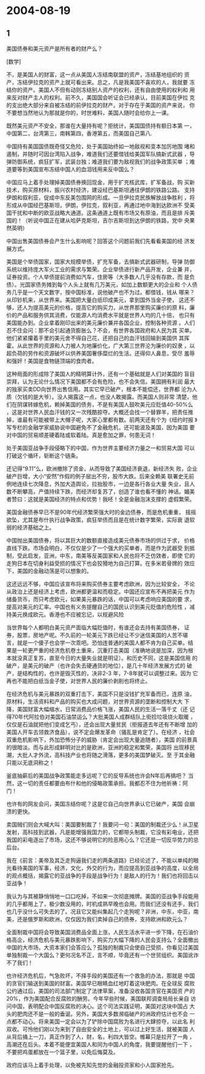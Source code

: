 # 2004-08-19

## 1

美国债券和美元资产是所有者的财产么？ 

[数学]

不，是美国人的财富，这一点从美国人冻结南联盟的资产，冻结基地组织的  资产，冻结伊拉克的资产上就可看出来。总之，凡是我美国不喜欢的人，我就要  冻结你的资产。美国人不但有动则冻结别人资产的权利，还有自由使用的权利和  用来反对财产主人的权利。前不久，美国国会听证会已经承认，目前美国在伊拉  克的支出绝大部分来自被冻结的前伊拉克的财产。对于存在于美国的资产来说，  你不要想当然地认为那就是你的，时世难料，美国人随时会给你上一课。 


既然美元资产不安全，那谁在大量持有呢？拒统计，美国国债持有额日本第  一，中国第二，台湾第三，南韩第四，香港第五，而美国自己第八. 


中国持有美国国债既奇怪又危险，处于美国始终如一地敌视和变本加厉地围  堵和遏制，并随时可因台湾陷入战争，难道我们还要借钱给美国军队搞新式武器  ，导弹防御系统，疯狂扩军，武装台独；难道我们要为敌视我们的战争政策买单  ；难道要等到美国宣布冻结中国人的血泪钱用来反中国么？ 


中国应马上着手处理掉美国债券换回现金，用于扩充核武库，扩军备战，购  买新技术，购买原材料，振兴农村经济，建设经巴基斯坦通往伊朗的铁路公路。  支持伊朗和叙利亚，促成中东反美包围网的形成。一旦伊拉克民族解放战争胜利  ，将形成从中国经巴基斯坦，伊朗，伊拉克，叙利亚，再通过地中海到达欧洲不  受美国干扰和中断的欧亚战略大通道。这条通道上既有市场又有原油，而且是排  斥美国的！（听说中国正在建从哈萨克斯坦，吉尔吉斯坦到达伊朗的铁路，党中  央果然英明） 


中国出售美国债券会产生什么影响呢？回答这个问题前我们先看看美国的经  济发展方式。 


美国是个举债国家，国家大规模举债，扩充军备，去搞新式武器研制，导弹  防御系统以维持庞大军火工业的需求与繁荣。企业举债进行新产品开发，企业兼  并，证券投资。个人举债提前消费如汽车，住房等（大多数人几乎没有存款，而  是负债）。光国家债务摊到每个人头上就有几万美元，如加上数额更大的企业和  个人债务几乎是一个天文数字，按中国标准，说他破产也不为过。都借钱，钱从  哪来？从印钞机来，从世界来。美国把大量白纸印成美元，拿到国外当金子使，  这还不够，还人为提高美元的价格，提高它的购买力，从世界那里购买廉价的原  料，廉价的产品和服务供其消费，仅能源人均消费水平就是世界人均的几十倍，  也只有美国能办到。企业拿着刚印出来的美元廉价兼并各国企业，控制各种资源  。人们忍不住会问：那不会引起通货膨胀么？不会，有世界各国政府和人民为其  买单。他们紧紧攥着手里的美元舍不得自己花，还把自己的血汗钱回输到美国供  其挥霍。从此世界的资源和人力被人为地廉价化，广大第三世界沦为廉价的奴隶  ，以超负荷的劳作和资源破坏以供养美国奢侈糜烂的生活。还得仰人鼻息，受尽  羞辱和强奸！美国是食物链顶端的食肉者。 


这种局面的形成除了美国人的精明算计外，还有一个基础就是人们对美国的  盲目崇拜，认为无论什么情况下美国都不会有危险，也不会失信。美国拥有利润  最大的独家买卖DD向世界出售信用。其实它早已破产，根本不能偿还，世界都  沦为人质（欠钱的是大爷）。没人揭露这一点，也没人敢揭露。而美国人则非常  清楚，他们在阴谋转嫁危机，赖掉美国的债务，不是有美国人鼓吹美元应贬值40-50%么  ，这是对世界人民血汗钱的又一次残酷掠夺。大概还会找一个替罪羊，把责任推  掉，谁最有可能被带上大帽子呢，大家心里都有数。前两天还有个为《纽约时报  》写专栏的金融学家威胁说中国避免不了金融危机，还可能波及美国，因为美国  要对中国的贸易顺差硬着陆或软着陆。真是愈加之罪，何患无词！ 


处于美国亚战争手段侵略下的中国，作为世界主要经济力量之一和贸易大国  可以打破这个循环，斩断这个链条。 


还记得“9.11”么，欧洲撤除了资金，从而导致了美国经济衰退，新经济失  败，企业破产巨增，大小“安然”作假的例子层出不穷，股市大跌。后来全赖美  联署史无前例地连续七次降息，外加大造舆论，拉抬股市，一边是各行各业大量  失业，且人数不断攀高，产值持续下跌，而经济却复苏了，创造了谁也看不懂的  神话。媚美者赞曰：这就是美国经济的特点和优势！我呸！全是金融泡沫支撑的  虚假繁荣。 


美国金融债券早已不是90年代经济繁荣强大时的金边债券，而是危机重重，  摇摇欲坠，尤其是布什执行战争政策，疯狂举债而且是在统计数字繁荣，实际衰  退软弱的经济基础之上。 


中国抛出美国债券，将以其巨大的数额直接造成美元债券市场的供过于求，  价格直线下跌。市场会明白，不仅仅是少了一个强大的买单者，而是作为武器受  到抵制，受此启发，亚洲，中东，南美等反美国家和人民也将不乏仿效者，即使  它的走狗日本在切身利益受损的情况下也会狡猾地为自己打算。在多米若骨牌的  效应下，美国的金融动荡是可以想象的。 


这还远远不够，中国应该宣布将来购买债券主要考虑欧洲，因为比较安全，  不论从政治上还是经济上考虑，欧洲都更温和而稳定。中国还应宣布不再把美元  作为储备货币，而只考虑欧元，如果美元暴跌的话，中国可以考虑响应美国的要  求，提高对美元的汇率。中国也有义务提醒自己的国民认识到美元贬值的危险性  ，减持美元换成欧元。香港也不应被忘记，以规避风险 


当世界每个人都明白美元资产面临大幅贬值时，有谁还会去持有美国债券，  证券，股票，房地产呢。不久前的一轮美元下跌已经让不少迷信美国的人苦不堪  言，就是一个傻子也会学一次乖吧。恐怕连普通的美国人都不肯为自己买单。结  果是一轮更严重的经济危机卷土重来，沉重打击美国（准确地说是加深，因为根  本就没真正复苏，直至今日的大量失业就是明证）。和历史不同，这是美国信用  的破产，是美元的破产（也许会失去硬通货的地位），是几十年经济发展方式的  破产，是结构性的，也许是毁灭性的，决非2-3 年，7-8年就可以调整过来。因为  它再也不能把白纸当金子使，对世界人民的廉价剥削也将终止。 


在经济危机与美元暴跌的双重打击下，美国不只是没钱扩充军备而已，连原  油，原材料，生活资料和产品的购买也大成问题，对世界资源的垄断和控制大大  下降，美国财富大幅缩水，日常消费品价格飞涨，美国人民的生活一落千丈（还  记得70年代阿拉伯对美国石油禁运么？大批美国人成群结队上街捡垃圾烧火取暖  ，仅仅是石油就把他们变成乞丐），还会出现大量贫民（拒报道去年还有不断增  加的美国人开车去领救济食品），说不定会爆发革命（骚乱是肯定了）。在经济  ，社会双重危机影响下，外加恐怖分子的威胁（肯定会出现大量追随者），美国  的前景真的很暗淡。而与此形成鲜明对比的是欧洲，亚洲的稳定和繁荣，美国将  出现移民潮，大批人才外流，高科技产业也将随之滑落，更多的美国梦破灭。至  于其金融只能以无底洞称之！ 


釜底抽薪后的美国战争政策能走多远呢？它的反导系统也许会N年后再搞吧？  当然，这一切的责任都要由布什和他的侵略政策承担。我都忍不住为他祈祷：阿  门！ 


也许有的网友会问，美国冻结你呢？这是它自己向世界承认它已破产，美国  会崩溃的更快。 


卖国贼们则会大喊大叫：美国要制裁了！我要问一句：美国的制裁还少么！从卫星发射，高科技到武器，凡是能增强我国力的，它都带头制裁，它没有彩电业，还把我国的彩电逐出了市场，这还不够说明它的险恶用心么？它还是一切反华势力的总后台。

我在《前言：美帝及其乏走狗逼我们走的两条道路》已经论述了，不能以单纯的眼光看待美国的军事，经济，文化，外交的行为，而应提高到亚战争的高度，以全局的观点概括，揭露它的亚战争的手段是战争行为！是敌人的行为！我们也将回击以亚战争！

我认为与其被静悄悄地一口口吃掉，不如来一次彻底摊牌。美国的亚战争手段能用的几乎都用上了，极少数没用的，时机成熟早晚也会用。而我们还没有还手，我们也几乎没什么可失去的了。况且它又能纠集起几个走狗呢？非洲，中东，中亚，南美，还是俄罗斯和欧洲，仅仅因为我们卖掉自己的债券，支持欧洲和欧元么？

全面制裁中国将会导致美国消费品全面上涨，人民生活水平进一步下降，在石油价格高企，经济危机与美元暴跌影响下，购买力大幅下降的人民会支持么？全面撤出中国的大市场，大资本家们会答应么？孤独的制裁只会使自己受损，你看见过美国单独制裁一个大国么？更何况名不正，言不顺，毕竟还有一个世贸组织。美国讹诈不了我们！


也许经济危机后，气急败坏，不择手段的美国还有一个救急的办法，那就是  中国的贪官们输送到美国的财富。美国早已眼睛血红地盯着这块肥肉。在全球反  腐败公约通过后，美国的司法部门制定了法律草案，准备没收各国贪官在美国资  产的20%，作为美国配合反腐败的酬劳。今年早些时候，美国联邦调查局局长亲自  访问中国，表明配合中国反腐败的决心。这个司法实践证明，美国对这块中国占  大头的肥肉还不是一般的垂诞。另外，美国大多数濒临破产的洲政府估计也不会  一点都不动心。将来美国一定会以为了铲除中国腐败为名进行大肆掠夺，以此名  利双收。可怜他们刚以为来到了自由安全的土地上，可以过上好生活，就被美国  人从背后捅上一刀，真正作到了人，财，名，利四大皆空。帷幕只是拉开了一角  ，高潮还在后头。本着不能便宜美国人和同为中国人的角度，我要提醒他们一下  ，不要把鸡蛋都放在一个篮子里，以免后悔莫及。 


政府应该马上着手处理，以免被先知先觉的金融投资家和小人国家抢先。 




